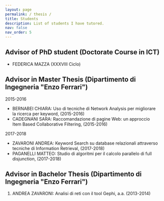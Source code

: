 ```yaml
---
layout: page
permalink: / thesis /
title: Students
description: List of students I have tutored.
nav: false
nav_order: 5
---
```

## Advisor of PhD student (Doctorate Course in ICT)

- FEDERICA MAZZA (XXXVIII Ciclo)

## Advisor in Master Thesis (Dipartimento di Ingegneria "Enzo Ferrari")


2015-2016
- BERNABEI CHIARA: Uso di tecniche di Network Analysis per migliorare la ricerca per keyword, (2015-2016)
- CADEGNANI SARA: Raccomandazione di pagine Web: un approccio Item Based Collaborative Filtering, (2015-2016)

2017-2018
- ZAVARONI ANDREA: Keyword Search su database relazionali attraverso tecniche di Information Retrieval, (2017-2018)
- PAGANELLI MATTEO: Studio di algoritmi per il calcolo parallelo di full disjunction, (2017-2018)

## Advisor in Bachelor Thesis (Dipartimento di Ingegneria "Enzo Ferrari")

1.  ANDREA ZAVARONI: Analisi di reti con il tool Gephi, a.a. (2013-2014)
